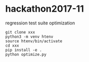 # hackathon2017-11

regression test suite optimization

```
git clone xxx
python3 -m venv htenv
source htenv/bin/activate
cd xxx
pip install -e .
python optimize.py
```
